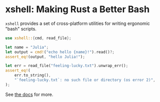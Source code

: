 # xshell: Making Rust a Better Bash

`xshell` provides a set of cross-platform utilities for writing ergonomic "bash" scripts.

```rust
use xshell::{cmd, read_file};

let name = "Julia";
let output = cmd!("echo hello {name}!").read()?;
assert_eq!(output, "hello Julia!");

let err = read_file("feeling-lucky.txt").unwrap_err();
assert_eq!(
    err.to_string(),
    "`feeling-lucky.txt`: no such file or directory (os error 2)",
);
```

See [the docs](https://docs.rs/xshell) for more.
